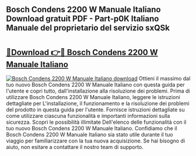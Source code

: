 ## Bosch Condens 2200 W Manuale Italiano Download gratuit PDF - Part-p0K Italiano Manuale del proprietario del servizio sxQSk

# <h2><a href="http://dfd72d1.blite.top/?on=Bosch+Condens+2200+W+Manuale+Italiano">🔗Download 👉🔴 Bosch Condens 2200 W Manuale Italiano</a></h2>

[![Bosch Condens 2200 W Manuale Italiano download](https://i.imgur.com/lujVjoI.png)](http://dfd72d1.blite.top/?on=Bosch+Condens+2200+W+Manuale+Italiano)
Ottieni il massimo dal tuo nuovo Bosch Condens 2200 W Manuale Italiano con questa guida per l'utente e copri tutto, dall'installazione alla risoluzione dei problemi. Prima di utilizzare Bosch Condens 2200 W Manuale Italiano, leggere le istruzioni dettagliate per L'installazione, il funzionamento e la risoluzione dei problemi del prodotto in questa guida per l'utente. Fornisce istruzioni dettagliate su come utilizzare ciascuna funzionalità e importanti informazioni sulla sicurezza. Scopri le possibilità illimitate Dell'elenco delle funzionalità con il tuo nuovo Bosch Condens 2200 W Manuale Italiano. Confidiamo che il Bosch Condens 2200 W Manuale Italiano sia stato utile durante il tuo viaggio per familiarizzare con la tua nuova acquisizione. Se hai bisogno di aiuto, non esitare a contattare il nostro team di supporto.
